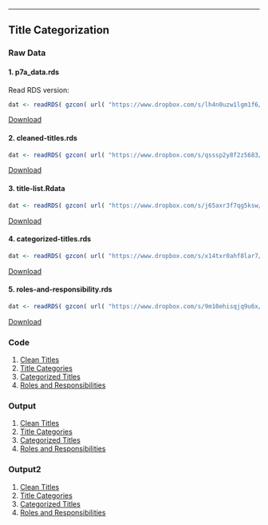 
---
Title Categorization
---

### Raw Data
#### 1. p7a_data.rds

Read RDS version:
```r
dat <- readRDS( gzcon( url( "https://www.dropbox.com/s/lh4n0uzw1lgm1f6/p7a_data.rds?dl=1" )))
```
[Download](https://www.dropbox.com/s/lh4n0uzw1lgm1f6/p7a_data.rds?dl=1)

#### 2. cleaned-titles.rds

```r
dat <- readRDS( gzcon( url( "https://www.dropbox.com/s/qsssp2y8f2z5683/cleaned-titles.rds?dl=1" )))
```
[Download](https://www.dropbox.com/s/qsssp2y8f2z5683/cleaned-titles.rds?dl=1)


#### 3. title-list.Rdata

```r
dat <- readRDS( gzcon( url( "https://www.dropbox.com/s/j65axr3f7qg5ksw/title-list.Rdata?dl=1" )))
```
[Download](https://www.dropbox.com/s/j65axr3f7qg5ksw/title-list.Rdata?dl=1)

#### 4. categorized-titles.rds

```r
dat <- readRDS( gzcon( url( "https://www.dropbox.com/s/x14txr0ahf8lar7/categorized-titles.rds?dl=1" )))
```
[Download](https://www.dropbox.com/s/x14txr0ahf8lar7/categorized-titles.rds?dl=1)


#### 5. roles-and-responsibility.rds

```r
dat <- readRDS( gzcon( url( "https://www.dropbox.com/s/9m10ehisqjq9u6x/roles-and-responsibility.rds?dl=1" )))
```
[Download](https://www.dropbox.com/s/9m10ehisqjq9u6x/roles-and-responsibility.rds?dl=1)


### Code

1. [Clean Titles](https://www.dropbox.com/s/udrfdio4ndi937k/clean-titles.Rmd?dl=1)
2. [Title Categories](https://www.dropbox.com/s/1y25m3764vo8zl0/title-categories.Rmd?dl=1)
3. [Categorized Titles](https://www.dropbox.com/s/9as8trc7dpjqtvz/categorized-titles.Rmd?dl=1)
4. [Roles and Responsibilities](https://www.dropbox.com/s/f3hbz7ic8lu628m/roles-and-responsibilities.Rmd?dl=1)

### Output

1. [Clean Titles](https://www.dropbox.com/s/s9tva1x1dgu34xx/clean-titles.html?dl=1)
2. [Title Categories](https://www.dropbox.com/s/s9tva1x1dgu34xx/clean-titles.html?dl=1)
3. [Categorized Titles](https://www.dropbox.com/s/qb6q0u0ngll88ea/categorized-titles.html?dl=1)
4. [Roles and Responsibilities](https://www.dropbox.com/s/sztcl23wnw1fnfm/roles-and-responsibilities.html?dl=1)


### Output2

1. [Clean Titles](clean-titles.html)
2. [Title Categories](clean-titles.html)
3. [Categorized Titles](categorized-titles.html)
4. [Roles and Responsibilities](roles-and-responsibilities.html)
